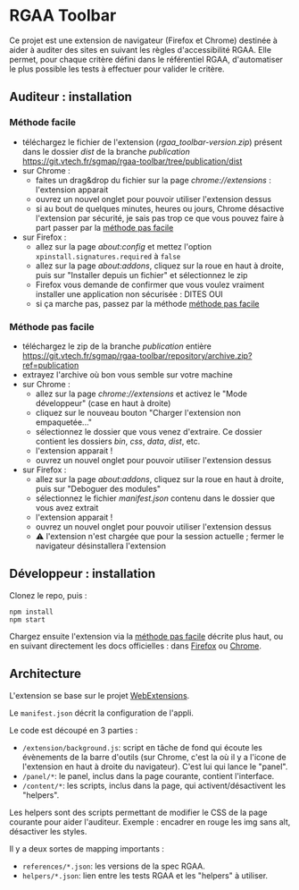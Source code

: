 # RGAA Toolbar

Ce projet est une extension de navigateur (Firefox et Chrome) destinée à aider à auditer des sites en suivant les règles d'accessibilité RGAA. Elle permet, pour chaque critère défini dans le référentiel RGAA, d'automatiser le plus possible les tests à effectuer pour valider le critère.

## Auditeur : installation

### Méthode facile

* téléchargez le fichier de l'extension (*rgaa_toolbar-version.zip*) présent dans le dossier *dist* de la branche *publication* https://git.vtech.fr/sgmap/rgaa-toolbar/tree/publication/dist
* sur Chrome :
    * faites un drag&drop du fichier sur la page *chrome://extensions* : l'extension apparait
    * ouvrez un nouvel onglet pour pouvoir utiliser l'extension dessus
    * si au bout de quelques minutes, heures ou jours, Chrome désactive l'extension par sécurité, je sais pas trop ce que vous pouvez faire à part passer par la [méthode pas facile](#m%C3%A9thode-pas-facile)
* sur Firefox :
    * allez sur la page *about:config* et mettez l'option `xpinstall.signatures.required` à `false`
    * allez sur la page *about:addons*, cliquez sur la roue en haut à droite, puis sur "Installer depuis un fichier" et sélectionnez le zip
    * Firefox vous demande de confirmer que vous voulez vraiment installer une application non sécurisée : DITES OUI
    * si ça marche pas, passez par la méthode [méthode pas facile](#m%C3%A9thode-pas-facile)

### Méthode pas facile

* téléchargez le zip de la branche *publication* entière https://git.vtech.fr/sgmap/rgaa-toolbar/repository/archive.zip?ref=publication
* extrayez l'archive où bon vous semble sur votre machine
* sur Chrome :
    * allez sur la page *chrome://extensions* et activez le "Mode développeur" (case en haut à droite)
    * cliquez sur le nouveau bouton "Charger l'extension non empaquetée..."
    * sélectionnez le dossier que vous venez d'extraire. Ce dossier contient les dossiers *bin*, *css*, *data*, *dist*, etc.
    * l'extension apparait !
    * ouvrez un nouvel onglet pour pouvoir utiliser l'extension dessus
* sur Firefox :
    * allez sur la page *about:addons*, cliquez sur la roue en haut à droite, puis sur "Deboguer des modules"
    * sélectionnez le fichier *manifest.json* contenu dans le dossier que vous avez extrait
    * l'extension apparait !
    * ouvrez un nouvel onglet pour pouvoir utiliser l'extension dessus
    * :warning: l'extension n'est chargée que pour la session actuelle ; fermer le navigateur désinstallera l'extension

## Développeur : installation

Clonez le repo, puis :

```
npm install
npm start
```

Chargez ensuite l'extension via la [méthode pas facile](#m%C3%A9thode-pas-facile) décrite plus haut, ou en suivant directement les docs officielles : dans [Firefox](https://developer.mozilla.org/en-US/Add-ons/WebExtensions/Temporary_Installation_in_Firefox) ou [Chrome](https://developer.chrome.com/extensions/getstarted#unpacked).

## Architecture

L'extension se base sur le projet [WebExtensions](https://developer.mozilla.org/en-US/Add-ons/WebExtensions).

Le `manifest.json` décrit la configuration de l'appli.

Le code est découpé en 3 parties :

* `/extension/background.js`: script en tâche de fond qui écoute les évènements de la barre d'outils (sur Chrome, c'est la où il y a l'icone de l'extension en haut à droite du navigateur). C'est lui qui lance le "panel".
* `/panel/*`: le panel, inclus dans la page courante, contient l'interface.
* `/content/*`: les scripts, inclus dans la page, qui activent/désactivent les "helpers".

Les helpers sont des scripts permettant de modifier le CSS de la page courante pour aider l'auditeur. Exemple : encadrer en rouge les img sans alt, désactiver les styles.

Il y a deux sortes de mapping importants :

* `references/*.json`: les versions de la spec RGAA.
* `helpers/*.json`: lien entre les tests RGAA et les "helpers" à utiliser.
